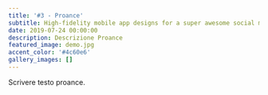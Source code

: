 ```yaml
---
title: '#3 - Proance'
subtitle: High-fidelity mobile app designs for a super awesome social media company.
date: 2019-07-24 00:00:00
description: Descrizione Proance
featured_image: demo.jpg
accent_color: '#4c60e6'
gallery_images: []
---
```


Scrivere testo proance.